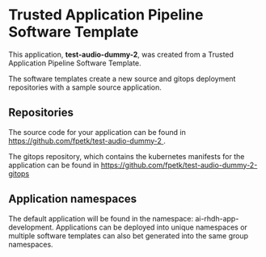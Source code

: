 # Trusted Application Pipeline Software Template

This application, **test-audio-dummy-2**, was created from a Trusted Application Pipeline Software Template.

The software templates create a new source and gitops deployment repositories with a sample source application. 

## Repositories

The source code for your application can be found in [https://github.com/fpetk/test-audio-dummy-2 ](https://github.com/fpetk/test-audio-dummy-2 ).
 
The gitops repository, which contains the kubernetes manifests for the application can be found in 
[https://github.com/fpetk/test-audio-dummy-2-gitops ](https://github.com/fpetk/test-audio-dummy-2-gitops ) 

## Application namespaces 

The default application will be found in the namespace: ai-rhdh-app-development. Applications can be deployed into unique namespaces or multiple software templates can also bet generated into the same group namespaces.  